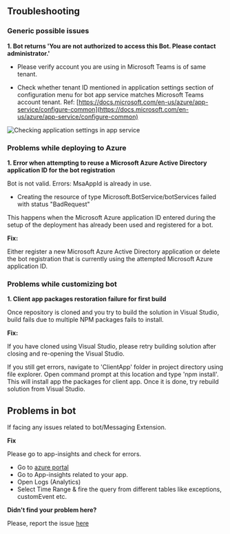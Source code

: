 
## Troubleshooting

### **Generic possible issues**

**1. Bot returns 'You are not authorized to access this Bot. Please contact administrator.'**

- Please verify account you are using in Microsoft Teams is of same tenant.

- Check whether tenant ID mentioned in application settings section of configuration menu for bot app service matches Microsoft Teams account tenant. Ref: [https://docs.microsoft.com/en-us/azure/app-service/configure-common](https://docs.microsoft.com/en-us/azure/app-service/configure-common)

![Checking application settings in app service](https://docs.microsoft.com/en-us/azure/app-service/media/configure-common/open-ui.png)

  
### **Problems while deploying to Azure**

**1. Error when attempting to reuse a Microsoft Azure Active Directory application ID for the bot registration**
 

Bot is not valid. Errors: MsaAppId is already in use.

- Creating the resource of type Microsoft.BotService/botServices failed with status "BadRequest"

This happens when the Microsoft Azure application ID entered during the setup of the deployment has already been used and registered for a bot.

**Fix:**

Either register a new Microsoft Azure Active Directory application or delete the bot registration that is currently using the attempted Microsoft Azure application ID.


### **Problems while customizing bot**

**1. Client app packages restoration failure for first build**

Once repository is cloned and you try to build the solution in Visual Studio, build fails due to multiple NPM packages fails to install.

**Fix:**

If you have cloned using Visual Studio, please retry building solution after closing and re-opening the Visual Studio.

If you still get errors, navigate to 'ClientApp' folder in project directory using file explorer. Open command prompt at this location and type 'npm install'. This will install app the packages for client app. Once it is done, try rebuild solution from Visual Studio.

## Problems in bot

If facing any issues related to bot/Messaging Extension.

**Fix**

Please go to app-insights and check for errors.

-   Go to  [azure portal](http://portal.azure.com/)
-   Go to App-insights related to your app.
-   Open Logs (Analytics)
-   Select Time Range & fire the query from different tables like exceptions, customEvent etc.

**Didn't find your problem here?**

Please, report the issue [here](https://github.com/OfficeDev/microsoft-teams-apps-sharenow/issues/new)